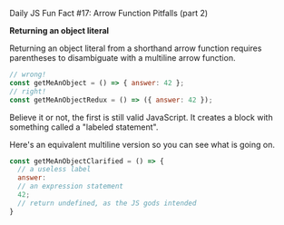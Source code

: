 Daily JS Fun Fact #17: Arrow Function Pitfalls (part 2)

**Returning an object literal**

Returning an object literal from a shorthand arrow function requires parentheses to disambiguate with a multiline arrow function.

```js
// wrong!
const getMeAnObject = () => { answer: 42 };
// right!
const getMeAnObjectRedux = () => ({ answer: 42 });
```

Believe it or not, the first is still valid JavaScript. It creates a block with something called a "labeled statement".

Here's an equivalent multiline version so you can see what is going on.

```js
const getMeAnObjectClarified = () => {
  // a useless label
  answer:
  // an expression statement
  42;
  // return undefined, as the JS gods intended
}
```
